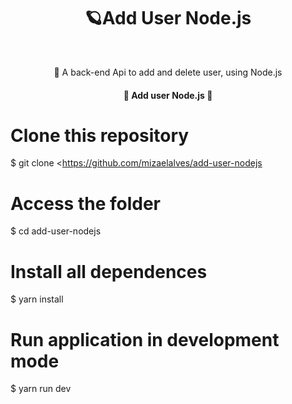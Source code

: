 <h1 align="center">🪐Add User Node.js</h1>
<br>
<p align="center">🚀 A back-end Api to add and delete user, using Node.js </p>

<h4 align="center"> 
	🚧  Add user Node.js 🚧
</h4>

# Clone this repository
$ git clone <https://github.com/mizaelalves/add-user-nodejs

# Access the folder
$ cd add-user-nodejs

# Install all dependences
$ yarn install

# Run application in development mode
$ yarn run dev
